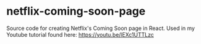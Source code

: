 # netflix-coming-soon-page
Source code for creating Netflix's Coming Soon page in React.  Used in my Youtube tutorial found here: https://youtu.be/lEXc1UTTLzc
